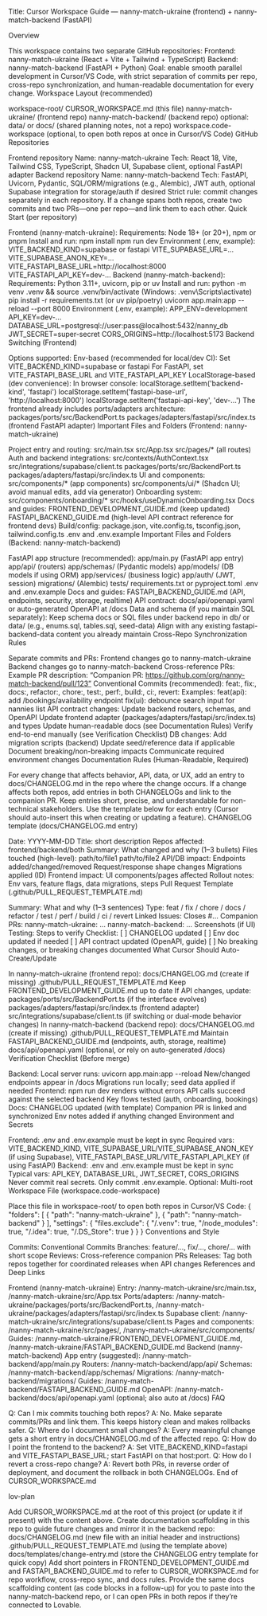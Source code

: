 Title: Cursor Workspace Guide — nanny-match-ukraine (frontend) + nanny-match-backend (FastAPI)

Overview

This workspace contains two separate GitHub repositories:
Frontend: nanny-match-ukraine (React + Vite + Tailwind + TypeScript)
Backend: nanny-match-backend (FastAPI + Python)
Goal: enable smooth parallel development in Cursor/VS Code, with strict separation of commits per repo, cross-repo synchronization, and human-readable documentation for every change.
Workspace Layout (recommended)

workspace-root/
CURSOR_WORKSPACE.md (this file)
nanny-match-ukraine/ (frontend repo)
nanny-match-backend/ (backend repo)
optional: data/ or docs/ (shared planning notes, not a repo)
workspace.code-workspace (optional, to open both repos at once in Cursor/VS Code)
GitHub Repositories

Frontend repository
Name: nanny-match-ukraine
Tech: React 18, Vite, Tailwind CSS, TypeScript, Shadcn UI, Supabase client, optional FastAPI adapter
Backend repository
Name: nanny-match-backend
Tech: FastAPI, Uvicorn, Pydantic, SQL/ORM/migrations (e.g., Alembic), JWT auth, optional Supabase integration for storage/auth if desired
Strict rule: commit changes separately in each repository. If a change spans both repos, create two commits and two PRs—one per repo—and link them to each other.
Quick Start (per repository)

Frontend (nanny-match-ukraine):
Requirements: Node 18+ (or 20+), npm or pnpm
Install and run:
npm install
npm run dev
Environment (.env, example):
VITE_BACKEND_KIND=supabase or fastapi
VITE_SUPABASE_URL=…
VITE_SUPABASE_ANON_KEY=…
VITE_FASTAPI_BASE_URL=http://localhost:8000
VITE_FASTAPI_API_KEY=dev-…
Backend (nanny-match-backend):
Requirements: Python 3.11+, uvicorn, pip or uv
Install and run:
python -m venv .venv && source .venv/bin/activate (Windows: .venv\Scripts\activate)
pip install -r requirements.txt (or uv pip/poetry)
uvicorn app.main:app --reload --port 8000
Environment (.env, example):
APP_ENV=development
API_KEY=dev-…
DATABASE_URL=postgresql://user:pass@localhost:5432/nanny_db
JWT_SECRET=super-secret
CORS_ORIGINS=http://localhost:5173
Backend Switching (Frontend)

Options supported:
Env-based (recommended for local/dev CI):
Set VITE_BACKEND_KIND=supabase or fastapi
For FastAPI, set VITE_FASTAPI_BASE_URL and VITE_FASTAPI_API_KEY
LocalStorage-based (dev convenience):
In browser console:
localStorage.setItem('backend-kind', 'fastapi')
localStorage.setItem('fastapi-base-url', 'http://localhost:8000')
localStorage.setItem('fastapi-api-key', 'dev-…')
The frontend already includes ports/adapters architecture:
packages/ports/src/BackendPort.ts
packages/adapters/fastapi/src/index.ts (frontend FastAPI adapter)
Important Files and Folders (Frontend: nanny-match-ukraine)

Project entry and routing:
src/main.tsx
src/App.tsx
src/pages/* (all routes)
Auth and backend integrations:
src/contexts/AuthContext.tsx
src/integrations/supabase/client.ts
packages/ports/src/BackendPort.ts
packages/adapters/fastapi/src/index.ts
UI and components:
src/components/* (app components)
src/components/ui/* (Shadcn UI; avoid manual edits, add via generator)
Onboarding system:
src/components/onboarding/*
src/hooks/useDynamicOnboarding.tsx
Docs and guides:
FRONTEND_DEVELOPMENT_GUIDE.md (keep updated)
FASTAPI_BACKEND_GUIDE.md (high-level API contract reference for frontend devs)
Build/config:
package.json, vite.config.ts, tsconfig.json, tailwind.config.ts
.env and .env.example
Important Files and Folders (Backend: nanny-match-backend)

FastAPI app structure (recommended):
app/main.py (FastAPI app entry)
app/api/ (routers)
app/schemas/ (Pydantic models)
app/models/ (DB models if using ORM)
app/services/ (business logic)
app/auth/ (JWT, session)
migrations/ (Alembic)
tests/
requirements.txt or pyproject.toml
.env and .env.example
Docs and guides:
FASTAPI_BACKEND_GUIDE.md (API, endpoints, security, storage, realtime)
API contract: docs/api/openapi.yaml or auto-generated OpenAPI at /docs
Data and schema (if you maintain SQL separately):
Keep schema docs or SQL files under backend repo in db/ or data/ (e.g., enums.sql, tables.sql, seed-data)
Align with any existing fastapi-backend-data content you already maintain
Cross-Repo Synchronization Rules

Separate commits and PRs:
Frontend changes go to nanny-match-ukraine
Backend changes go to nanny-match-backend
Cross-reference PRs:
Example PR description: “Companion PR: https://github.com/org/nanny-match-backend/pull/123”
Conventional Commits (recommended):
feat:, fix:, docs:, refactor:, chore:, test:, perf:, build:, ci:, revert:
Examples:
feat(api): add /bookings/availability endpoint
fix(ui): debounce search input for nannies list
API contract changes:
Update backend routers, schemas, and OpenAPI
Update frontend adapter (packages/adapters/fastapi/src/index.ts) and types
Update human-readable docs (see Documentation Rules)
Verify end-to-end manually (see Verification Checklist)
DB changes:
Add migration scripts (backend)
Update seed/reference data if applicable
Document breaking/non-breaking impacts
Communicate required environment changes
Documentation Rules (Human-Readable, Required)

For every change that affects behavior, API, data, or UX, add an entry to docs/CHANGELOG.md in the repo where the change occurs.
If a change affects both repos, add entries in both CHANGELOGs and link to the companion PR.
Keep entries short, precise, and understandable for non-technical stakeholders.
Use the template below for each entry (Cursor should auto-insert this when creating or updating a feature).
CHANGELOG template (docs/CHANGELOG.md entry)

Date: YYYY-MM-DD
Title: short description
Repos affected: frontend/backend/both
Summary:
What changed and why (1–3 bullets)
Files touched (high-level):
path/to/file1
path/to/file2
API/DB impact:
Endpoints added/changed/removed
Request/response shape changes
Migrations applied (ID)
Frontend impact:
UI components/pages affected
Rollout notes:
Env vars, feature flags, data migrations, steps
Pull Request Template (.github/PULL_REQUEST_TEMPLATE.md)

Summary:
What and why (1–3 sentences)
Type:
feat / fix / chore / docs / refactor / test / perf / build / ci / revert
Linked Issues:
Closes #…
Companion PRs:
nanny-match-ukraine: …
nanny-match-backend: …
Screenshots (if UI)
Testing:
Steps to verify
Checklist:
[ ] CHANGELOG updated
[ ] Env doc updated if needed
[ ] API contract updated (OpenAPI, guide)
[ ] No breaking changes, or breaking changes documented
What Cursor Should Auto-Create/Update

In nanny-match-ukraine (frontend repo):
docs/CHANGELOG.md (create if missing)
.github/PULL_REQUEST_TEMPLATE.md
Keep FRONTEND_DEVELOPMENT_GUIDE.md up to date
If API changes, update:
packages/ports/src/BackendPort.ts (if the interface evolves)
packages/adapters/fastapi/src/index.ts (frontend adapter)
src/integrations/supabase/client.ts (if switching or dual-mode behavior changes)
In nanny-match-backend (backend repo):
docs/CHANGELOG.md (create if missing)
.github/PULL_REQUEST_TEMPLATE.md
Maintain FASTAPI_BACKEND_GUIDE.md (endpoints, auth, storage, realtime)
docs/api/openapi.yaml (optional, or rely on auto-generated /docs)
Verification Checklist (Before merge)

Backend:
Local server runs: uvicorn app.main:app --reload
New/changed endpoints appear in /docs
Migrations run locally; seed data applied if needed
Frontend:
npm run dev renders without errors
API calls succeed against the selected backend
Key flows tested (auth, onboarding, bookings)
Docs:
CHANGELOG updated (with template)
Companion PR is linked and synchronized
Env notes added if anything changed
Environment and Secrets

Frontend:
.env and .env.example must be kept in sync
Required vars: VITE_BACKEND_KIND, VITE_SUPABASE_URL/VITE_SUPABASE_ANON_KEY (if using Supabase), VITE_FASTAPI_BASE_URL/VITE_FASTAPI_API_KEY (if using FastAPI)
Backend:
.env and .env.example must be kept in sync
Typical vars: API_KEY, DATABASE_URL, JWT_SECRET, CORS_ORIGINS
Never commit real secrets. Only commit .env.example.
Optional: Multi-root Workspace File (workspace.code-workspace)

Place this file in workspace-root/ to open both repos in Cursor/VS Code: { "folders": [ { "path": "nanny-match-ukraine" }, { "path": "nanny-match-backend" } ], "settings": { "files.exclude": { "/.venv": true, "/node_modules": true, "/.idea": true, "/.DS_Store": true } } }
Conventions and Style

Commits: Conventional Commits
Branches: feature/…, fix/…, chore/… with short scope
Reviews: Cross-reference companion PRs
Releases: Tag both repos together for coordinated releases when API changes
References and Deep Links

Frontend (nanny-match-ukraine)
Entry: /nanny-match-ukraine/src/main.tsx, /nanny-match-ukraine/src/App.tsx
Ports/adapters: /nanny-match-ukraine/packages/ports/src/BackendPort.ts, /nanny-match-ukraine/packages/adapters/fastapi/src/index.ts
Supabase client: /nanny-match-ukraine/src/integrations/supabase/client.ts
Pages and components: /nanny-match-ukraine/src/pages/, /nanny-match-ukraine/src/components/
Guides: /nanny-match-ukraine/FRONTEND_DEVELOPMENT_GUIDE.md, /nanny-match-ukraine/FASTAPI_BACKEND_GUIDE.md
Backend (nanny-match-backend)
App entry (suggested): /nanny-match-backend/app/main.py
Routers: /nanny-match-backend/app/api/
Schemas: /nanny-match-backend/app/schemas/
Migrations: /nanny-match-backend/migrations/
Guides: /nanny-match-backend/FASTAPI_BACKEND_GUIDE.md
OpenAPI: /nanny-match-backend/docs/api/openapi.yaml (optional; also auto at /docs)
FAQ

Q: Can I mix commits touching both repos?
A: No. Make separate commits/PRs and link them. This keeps history clean and makes rollbacks safer.
Q: Where do I document small changes?
A: Every meaningful change gets a short entry in docs/CHANGELOG.md of the affected repo.
Q: How do I point the frontend to the backend?
A: Set VITE_BACKEND_KIND=fastapi and VITE_FASTAPI_BASE_URL; start FastAPI on that host:port.
Q: How do I revert a cross-repo change?
A: Revert both PRs, in reverse order of deployment, and document the rollback in both CHANGELOGs.
End of CURSOR_WORKSPACE.md

lov-plan

Add CURSOR_WORKSPACE.md at the root of this project (or update it if present) with the content above.
Create documentation scaffolding in this repo to guide future changes and mirror it in the backend repo:
docs/CHANGELOG.md (new file with an initial header and instructions)
.github/PULL_REQUEST_TEMPLATE.md (using the template above)
docs/templates/change-entry.md (store the CHANGELOG entry template for quick copy)
Add short pointers in FRONTEND_DEVELOPMENT_GUIDE.md and FASTAPI_BACKEND_GUIDE.md to refer to CURSOR_WORKSPACE.md for repo workflow, cross-repo sync, and docs rules.
Provide the same docs scaffolding content (as code blocks in a follow-up) for you to paste into the nanny-match-backend repo, or I can open PRs in both repos if they’re connected to Lovable.